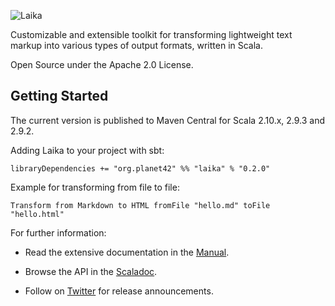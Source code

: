![Laika](http://planet42.github.io/Laika/img/laika-top.png)

Customizable and extensible toolkit for transforming lightweight text markup into various types of output formats, written in Scala.

Open Source under the Apache 2.0 License.


Getting Started
---------------

The current version is published to Maven Central for Scala 2.10.x, 2.9.3 and 2.9.2.


Adding Laika to your project with sbt:

    libraryDependencies += "org.planet42" %% "laika" % "0.2.0"


Example for transforming from file to file:

    Transform from Markdown to HTML fromFile "hello.md" toFile "hello.html"


For further information:

* Read the extensive documentation in the [Manual].

* Browse the API in the [Scaladoc].

* Follow on [Twitter] for release announcements.
 

[Manual]: http://planet42.github.com/Laika/index.html
[Scaladoc]: http://planet42.github.com/Laika/api/
[Twitter]: https://twitter.com/_planet42

